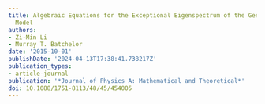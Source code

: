```yaml
---
title: Algebraic Equations for the Exceptional Eigenspectrum of the Generalized Rabi
  Model
authors:
- Zi-Min Li
- Murray T. Batchelor
date: '2015-10-01'
publishDate: '2024-04-13T17:38:41.738217Z'
publication_types:
- article-journal
publication: '*Journal of Physics A: Mathematical and Theoretical*'
doi: 10.1088/1751-8113/48/45/454005
---
```

